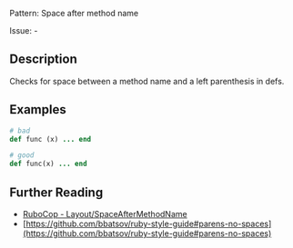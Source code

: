 Pattern: Space after method name

Issue: -

## Description

Checks for space between a method name and a left parenthesis in defs.

## Examples

```ruby
# bad
def func (x) ... end

# good
def func(x) ... end
```

## Further Reading

* [RuboCop - Layout/SpaceAfterMethodName](https://docs.rubocop.org/rubocop/cops_layout.html#layoutspaceaftermethodname)
* [https://github.com/bbatsov/ruby-style-guide#parens-no-spaces](https://github.com/bbatsov/ruby-style-guide#parens-no-spaces)
